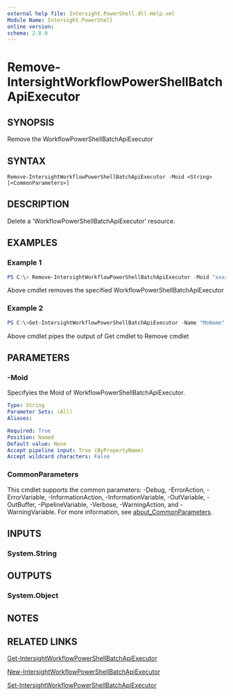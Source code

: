```yaml
---
external help file: Intersight.PowerShell.dll-Help.xml
Module Name: Intersight.PowerShell
online version:
schema: 2.0.0
---
```


# Remove-IntersightWorkflowPowerShellBatchApiExecutor

## SYNOPSIS
Remove the WorkflowPowerShellBatchApiExecutor

## SYNTAX

```
Remove-IntersightWorkflowPowerShellBatchApiExecutor -Moid <String> [<CommonParameters>]
```

## DESCRIPTION
Delete a &apos;WorkflowPowerShellBatchApiExecutor&apos; resource.

## EXAMPLES

### Example 1
```powershell
PS C:\> Remove-IntersightWorkflowPowerShellBatchApiExecutor -Moid "xxxxxxxxxxxxxxxxxxxxxxxxxxx"
```
Above cmdlet removes the specified WorkflowPowerShellBatchApiExecutor 

### Example 2
```powershell
PS C:\>Get-IntersightWorkflowPowerShellBatchApiExecutor -Name "MoName"|  Remove-IntersightWorkflowPowerShellBatchApiExecutor
```
Above cmdlet pipes the output of Get cmdlet to Remove cmdlet

## PARAMETERS

### -Moid
Specifyies the Moid of WorkflowPowerShellBatchApiExecutor.

```yaml
Type: String
Parameter Sets: (All)
Aliases:

Required: True
Position: Named
Default value: None
Accept pipeline input: True (ByPropertyName)
Accept wildcard characters: False
```

### CommonParameters
This cmdlet supports the common parameters: -Debug, -ErrorAction, -ErrorVariable, -InformationAction, -InformationVariable, -OutVariable, -OutBuffer, -PipelineVariable, -Verbose, -WarningAction, and -WarningVariable. For more information, see [about_CommonParameters](http://go.microsoft.com/fwlink/?LinkID=113216).

## INPUTS

### System.String

## OUTPUTS

### System.Object
## NOTES

## RELATED LINKS

[Get-IntersightWorkflowPowerShellBatchApiExecutor](./Get-IntersightWorkflowPowerShellBatchApiExecutor.md)

[New-IntersightWorkflowPowerShellBatchApiExecutor](./New-IntersightWorkflowPowerShellBatchApiExecutor.md)

[Set-IntersightWorkflowPowerShellBatchApiExecutor](./Set-IntersightWorkflowPowerShellBatchApiExecutor.md)

